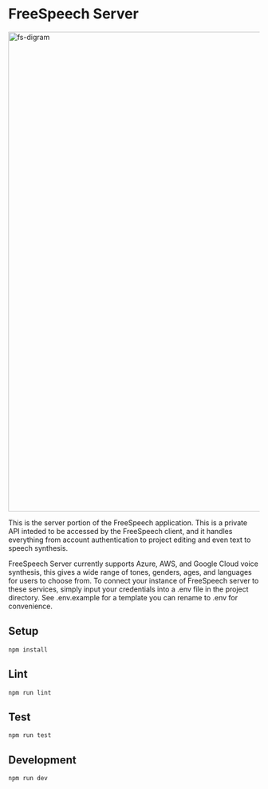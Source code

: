 # FreeSpeech Server

<img width="960" alt="fs-digram" src="https://user-images.githubusercontent.com/18383101/199580206-ddd7bc75-569e-4df3-94ac-c444cd781711.png">

This is the server portion of the FreeSpeech application. This is a private API inteded to be accessed by the FreeSpeech client, and it handles everything from account authentication to project editing and even text to speech synthesis.

FreeSpeech Server currently supports Azure, AWS, and Google Cloud voice synthesis, this gives a wide range of tones, genders, ages, and languages for users to choose from. To connect your instance of FreeSpeech server to these services, simply input your credentials into a .env file in the project directory. See .env.example for a template you can rename to .env for convenience.

## Setup

```
npm install
```

## Lint

```
npm run lint
```

## Test

```
npm run test
```

## Development

```
npm run dev
```
